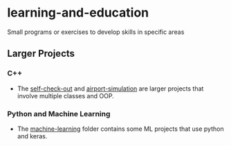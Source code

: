 # learning-and-education

Small programs or exercises to develop skills in specific areas

## Larger Projects

### C++

- The [self-check-out](self-check-out/README.md) and [airport-simulation](airport-simulation/README.md)  are larger projects that involve multiple classes and OOP.

### Python and Machine Learning

- The [machine-learning](machine-learning/README.md) folder contains some ML projects that use python and keras.
